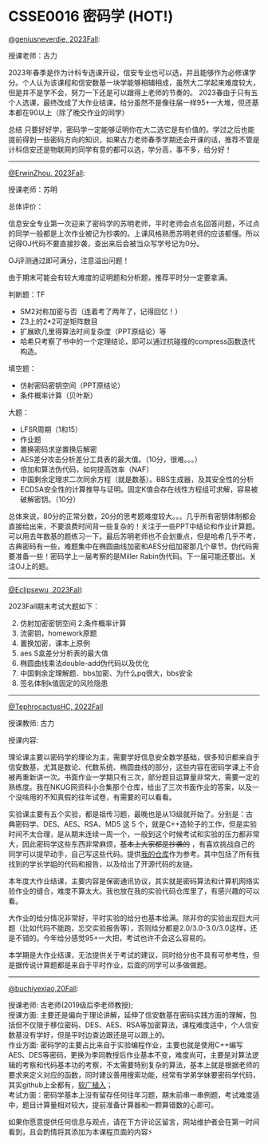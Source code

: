 
# CSSE0016 密码学 (HOT!)

[@geniusneverdie, 2023Fall](https://github.com/geniusneverdie):

授课老师：古力

2023年春季是作为计科专选课开设，信安专业也可以选，并且能够作为必修课学分。个人认为该课程和信安数基一块学能够相辅相成，虽然大二学起来难度较大，但是并不是学不会，努力一下还是可以跟得上老师的节奏的。
2023春由于只有五个人选课，最终改成了大作业结课，给分虽然不是像往届一样95+一大堆，但还基本都在90以上（除了晚交作业的同学）

总结
只要好好学，密码学一定能够证明你在大二选它是有价值的。学过之后也能提前得到一些密码方向的知识，如果古力老师春季学期还会开课的话，推荐不管是计科信安还是物联网的同学有意的都可以选，学分高，事不多，给分好！

---

[@ErwinZhou, 2023Fall](https://github.com/ErwinZhou):

授课老师：苏明

总体评价：

信息安全专业第一次迎来了密码学的苏明老师，平时老师会点名回答问题，不过点的同学一般都是上次作业被记为抄袭的。上课风格熟悉苏明老师的应该都懂。所以记得OJ代码不要直接抄袭，查出来后会被当众写学号记为0分。

OJ评测通过即可满分，注意溢出问题！

由于期末可能会有较大难度的证明题和分析题，推荐平时分一定要拿满。

判断题：TF

- SM2对称加密与否（连着考了两年了，记得回忆！）
- Z3上的2*2可逆矩阵数目
- 扩展欧几里得算法时间复杂度（PPT原结论）等
- 哈希只考察了书中的一个定理结论，即可以通过抗碰撞的compress函数迭代构造。

填空题：
- 仿射密码密钥空间（PPT原结论）
- 条件概率计算（贝叶斯）

大题：
- LFSR周期（1和15）
- 作业题
- 置换密码求逆置换后解密
- AES差分攻击分析差分工具表的最大值。（10分，很难。。。）
- 倍加和算法伪代码，如何提高效率（NAF）
- 中国剩余定理求二次同余方程（就是数基）。BBS生成器，及其安全性的分析
- ECDSA安全性的计算推导与证明。固定K值会存在线性方程组可求解，容易被破解密钥。（10分）

总体来说，80分的正常分数，20分的思考题难度较大。。。几乎所有密钥体制都会直接给出来，不要浪费时间背一些复杂的！关注于一些PPT中结论和作业计算题。可以用去年数基的题练习一下。最后苏明老师也不会划重点，但是哈希几乎不考，古典密码有一些，难题集中在椭圆曲线加密和AES分组加密那几个章节。伪代码需要准备一些！密码学上一届考察的是Miller Rabin伪代码。下一届可能还要出。关注OJ上的题。

---

[@Eclipsewu, 2023Fall](https://github.com/Eclipsewu):

2023Fall期末考试大题如下：

2. 仿射加密密钥空间 2.条件概率计算
3. 流密钥，homework原题
4. 置换加密，课本上原例
5. aes S盒差分分析表的最大值
6. 椭圆曲线乘法double-add伪代码以及优化
7. 中国剩余定理解题、bbs加密、为什么pq很大，bbs安全
8. 签名体制k值固定的风险隐患

---

[@TephrocactusHC, 2022Fall](https://github.com/TephrocactusHC)

授课教师: 古力

授课内容:

理论课主要以密码学的理论为主，需要学好信息安全数学基础，很多知识都来自于信安数基，尤其是数论、代数系统、椭圆曲线的部分，这些内容在密码学课上不会被再重新讲一次。书面作业一学期只有三次，部分题目运算量非常大，需要一定的熟练度。我在NKUG网资料小合集那个仓库，给出了三次书面作业的答案，以及一个没啥用的不知真假的往年试卷，有需要的可以看看。

实验课主要有五个实验，都是祖传习题，最晚也是从13级就开始了。分别是：古典密码学、DES、AES、RSA、MD5 这 5 个，就是C++造轮子的工作，但是实验时间不太合理，是从期末连续一周一个，一般到这个时候考试和实验的压力都非常大，因此密码学这些东西非常麻烦，~~基本上大家都是抄袭的~~ ，有喜欢挑战自己的同学可以提早动手，自己写这些代码。提供[我的仓库](https://github.com/TephrocactusHC/NKU_cryptography)作为参考。其中包括了所有我找到的学长学姐的代码和报告，以及给出了开源代码的友链。

本年度大作业结课，主要内容是保密通讯协议，其实就是密码算法和计算机网络实验作业的缝合，难度不算太大。我也放在我的实验代码仓库里了，有感兴趣的可以看。

大作业的给分情况非常好，平时实验的给分也基本给满。除非你的实验出现巨大问题（比如代码不能跑，忘交实验报告等），否则给分都是2.0/3.0-3.0/3.0这样，还是不错的。今年给分感觉95+一大把，考试也许不会这么容易的。

本学期是大作业结课，无法提供关于考试的建议，同时给分也不具有可参考性，但是据传说计算题都是来自于平时作业，后面的同学可以多做做题。

---

[@buchiyexiao,20Fall](https://github.com/buchiyexiao):

授课老师: 古老师(2019级后李老师教授);\
授课方面: 主要还是偏向于理论讲解，延伸了信安数基在密码实践方面的理解，包括但不仅限于移位密码、DES、AES、RSA等加密算法，课程难度适中，个人信安数基没有学好，但是平时边查边跟还是可以跟上的。\
作业方面: 密码学的主要占比来自于实验编程作业，主要也就是使用C++编写AES、DES等密码，更换为李同教授后作业基本不变，难度尚可，主要是对算法逻辑的考察和代码基本功的考察，不太需要特别复杂的算法，基本上就是根据老师的要求来定义对应的函数，同时建议善用搜索功能，经常有学弟学妹要密码学代码，其实github上全都有，[软广植入](https://github.com/buchiyexiao/NK_Crypto)；\
考试方面：密码学基本上没有留存任何往年习题，期末前串一串例题，考试难度适中，题目计算量相对较大，提前准备计算器和一颗算错数的心即可。

如果你愿意提供任何信息与观点，请在下方评论区留言，网站维护者会在第一时间看到，且会酌情将其添加为本课程页面的内容⚡️
